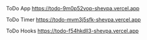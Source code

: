 ToDo App
https://todo-9m0p52vop-shevpa.vercel.app

ToDo Timer
https://todo-mvm3j5sfk-shevpa.vercel.app 

ToDo Hooks
https://todo-f54hkdll3-shevpa.vercel.app
